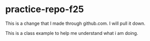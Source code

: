 # practice-repo-f25

This is a change that I made through github.com. I will pull it down. 


This is a class example to help me understand what i am doing. 
